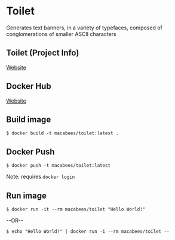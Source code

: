 # Toilet
Generates text banners, in a variety of typefaces, composed of conglomerations of smaller ASCII characters 

## Toilet (Project Info)
[Website](https://en.wikipedia.org/wiki/Toilet)

## Docker Hub
[Website](https://hub.docker.com/r/macabees/toilet/)

## Build image
`$ docker build -t macabees/toilet:latest .`

## Docker Push
`$ docker push -t macabees/toilet:latest`

Note: requires `docker login`

## Run image
`$ docker run -it --rm macabees/toilet "Hello World!"`

--OR--

`$ echo "Hello World!" | docker run -i --rm macabees/toilet --`
